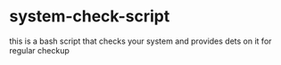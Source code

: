 # system-check-script

this is a bash script that checks your system and provides dets on it 
for regular checkup
